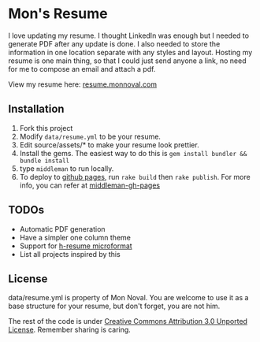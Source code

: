 # Mon's Resume

I love updating my resume. I thought LinkedIn was enough but I needed to generate PDF after any update is done. I also needed to store the information in one location separate with any styles and layout. Hosting my resume is one main thing, so that I could just send anyone a link, no need for me to compose an email and attach a pdf.

View my resume here:
[resume.monnoval.com](http://resume.monnoval.com)

## Installation

 1. Fork this project
 2. Modify `data/resume.yml` to be your resume.
 3. Edit source/assets/* to make your resume look prettier.
 4. Install the gems. The easiest way to do this is `gem install bundler && bundle install`
 5. type `middleman` to run locally.
 6. To deploy to [github pages](https://pages.github.com/), run `rake build` then `rake publish`. For more info, you can refer at [middleman-gh-pages](https://github.com/neo/middleman-gh-pages)

## TODOs

- Automatic PDF generation
- Have a simpler one column theme
- Support for [h-resume microformat](http://microformats.org/wiki/h-resume)
- List all projects inspired by this

## License

data/resume.yml is property of Mon Noval. You are welcome to use it as a base structure for your resume, but don't forget, you are not him.

The rest of the code is under [Creative Commons Attribution 3.0 Unported License](http://creativecommons.org/licenses/by/3.0/). Remember sharing is caring.
